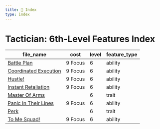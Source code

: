 ```yaml
---
title: 📑 Index
type: index
---
```


# Tactician: 6th-Level Features Index

| file_name                                             | cost    | level | feature_type |
| ----------------------------------------------------- | ------- | ----- | ------------ |
| [Battle Plan](../Battle%20Plan)                       | 9 Focus | 6     | ability      |
| [Coordinated Execution](../Coordinated%20Execution)   | 9 Focus | 6     | ability      |
| [Hustle!](../Hustle%21)                               | 9 Focus | 6     | ability      |
| [Instant Retaliation](../Instant%20Retaliation)       | 9 Focus | 6     | ability      |
| [Master Of Arms](../Master%20Of%20Arms)               |         | 6     | trait        |
| [Panic In Their Lines](../Panic%20In%20Their%20Lines) | 9 Focus | 6     | ability      |
| [Perk](../Perk)                                       |         | 6     | trait        |
| [To Me Squad!](../To%20Me%20Squad%21)                 | 9 Focus | 6     | ability      |
